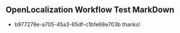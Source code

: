 ## OpenLocalization Workflow Test MarkDown
* b977278e-a705-45a3-85df-c1bfe68e703b thanks!

<!--HONumber=Jul16_HO3-->


